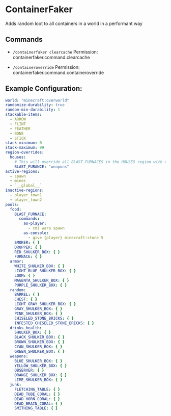 # ContainerFaker
Adds random loot to all containers in a world in a performant way

## Commands

- `/containerfaker clearcache`
Permission: containerfaker.command.clearcache

- `/containeroverride`
Permission: containerfaker.command.containeroverride

## Example Configuration:
```yml
world: "minecraft:overworld"
randomize-durability: true
random-min-durability: 1
stackable-items:
  - ARROW
  - FLINT
  - FEATHER
  - BONE
  - STICK
stack-minimum: 0
stack-maximum: 99
region-overrides:
  houses:
    # This will override all BLAST_FURNACES in the HOUSES region with the WEAPONS pool.
    BLAST_FURANCE: "weapons"
active-regions:
  - spawn
  - mines
  - `__global__`
inactive-regions:
  - player_town1
  - player_town2
pools:
  food:
    BLAST_FURNACE:
      commands:
        as-player:
          - cmi warp spawn
        as-console:
          - give {player} minecraft:stone 5
    SMOKER: { }
    DROPPER: { }
    RED_SHULKER_BOX: { }
    FURNACE: { }
  armor:
    WHITE_SHULKER_BOX: { }
    LIGHT_BLUE_SHULKER_BOX: { }
    LOOM: { }
    MAGENTA_SHULKER_BOX: { }
    PURPLE_SHULKER_BOX: { }
  random:
    BARREL: { }
    CHEST: { }
    LIGHT_GRAY_SHULKER_BOX: { }
    GRAY_SHULKER_BOX: { }
    PINK_SHULKER_BOX: { }
    CHISELED_STONE_BRICKS: { }
    INFESTED_CHISELED_STONE_BRICKS: { }
  drinks_health:
    SHULKER_BOX: { }
    BLACK_SHULKER_BOX: { }
    BROWN_SHULKER_BOX: { }
    CYAN_SHULKER_BOX: { }
    GREEN_SHULKER_BOX: { }
  weapons:
    BLUE_SHULKER_BOX: { }
    YELLOW_SHULKER_BOX: { }
    OBSERVER: { }
    ORANGE_SHULKER_BOX: { }
    LIME_SHULKER_BOX: { }
  junk:
    FLETCHING_TABLE: { }
    DEAD_TUBE_CORAL: { }
    DEAD_HORN_CORAL: { }
    DEAD_BRAIN_CORAL: { }
    SMITHING_TABLE: { }
```
